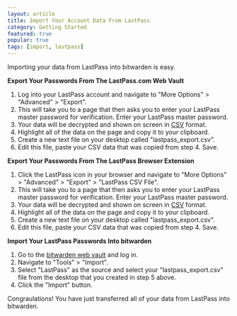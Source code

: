 ```yaml
---
layout: article
title: Import Your Account Data From LastPass
category: Getting Started
featured: true
popular: true
tags: [import, lastpass]
---
```


Importing your data from LastPass into bitwarden is easy. 

**Export Your Passwords From The LastPass.com Web Vault**

1. Log into your LastPass account and navigate to "More Options" > "Advanced" > "Export". 
2. This will take you to a page that then asks you to enter your LastPass master password for verification.
   Enter your LastPass master password.
3. Your data will be decrypted and shown on screen in [CSV][csv] format.
4. Highlight all of the data on the page and copy it to your clipboard.
5. Create a new text file on your desktop called "lastpass_export.csv".
6. Edit this file, paste your CSV data that was copied from step 4. Save.

**Export Your Passwords From The LastPass Browser Extension**

1. Click the LastPass icon in your browser and navigate to "More Options" > "Advanced" > "Export" > "LastPass CSV File".
2. This will take you to a page that then asks you to enter your LastPass master password for verification.
   Enter your LastPass master password.
3. Your data will be decrypted and shown on screen in [CSV][csv] format.
4. Highlight all of the data on the page and copy it to your clipboard.
5. Create a new text file on your desktop called "lastpass_export.csv".
6. Edit this file, paste your CSV data that was copied from step 4. Save.

**Import Your LastPass Passwords Into bitwarden**

1. Go to the [bitwarden web vault][bitwarden-vault] and log in.
2. Navigate to "Tools" > "Import".
3. Select "LastPass" as the source and select your "lastpass_export.csv" file from the desktop that you created in step 5
   above.
4. Click the "Import" button.

Congraulations! You have just transferred all of your data from LastPass into bitwarden.

[csv]: https://en.wikipedia.org/wiki/Comma-separated_values
[bitwarden-vault]: https://vault.bitwarden.com

